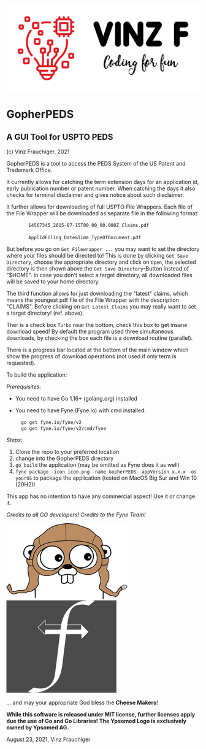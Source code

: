 ![alt text](./VinzF.png)

# GopherPEDS

## A GUI Tool for USPTO PEDS

(c) Vinz Frauchiger, 2021

GopherPEDS is a tool to access the PEDS System of the US Patent and Trademark Office.

It currently allows for catching the term extension days for an application id,
early publication number or patent number. When catching the days it also checks for
terminal disclaimer and gives notice about such disclaimer.

It further allows for downloading of full USPTO File Wrappers. Each file of the File
Wrapper will be downloaded as separate file in the following format:

            14567345_2015-07-15T00_00_00.000Z_Claims.pdf

            ApplIdFiling_Date&Time_TypeOfDocument.pdf

But before you go on ```Get Filewrapper ...``` you may want to set the directory where your files
should be directed to! This is done by clicking ```Get Save Directory```, choose the appropriate
directory and click on ```Open```, the selected directory is then shown above the ```Get Save Directory```-Button
instead of "$HOME". In case you don't select a target directory, all downloaded files will be saved to your home directory.

The third function allows for just downloading the "latest" claims, which means the youngest pdf file of the File Wrapper with
the description "CLAIMS". Before clicking on ```Get Latest Claims``` you may really want to set a target directory! (ref. above).

Ther is a check box ```Turbo``` near the bottom, check this box to get insane download speed! By default the program used three simultaneous
downloads, by checking the box each file is a download routine (parallel).

There is a progress bar located at the bottom of the main window which show the progress of download operations (not used if only
term is requested).

To build the application:

_Prerequisites_:

- You need to have Go 1.16+ (golang.org) installed
- You need to have Fyne (Fyne.io) with cmd installed:

        go get fyne.io/fyne/v2
        go get fyne.io/fyne/v2/cmd/fyne

_Steps_:

1. Clone the repo to your preferred location
2. change into the GopherPEDS directory
3. ```go build``` the application (may be omitted as Fyne does it as well)
4. ```fyne package -icon icon.png -name GopherPEDS -appVersion x.x.x -os yourOS``` to package the application (tested on MacOS Big Sur and Win 10 (20H2))

This app has no intention to have any commercial aspect! Use it or change it.

*Credits to all GO developers! Credits to the Fyne Team!*

![alt text](./gopherli.png)  ![alt text](./fyne.png)

... and may your appropriate God bless the **Cheese Makers**!

**While this software is released under MIT license, further licenses apply due the use of Go and Go Libraries! The Ypsomed Logo is exclusively owned by Ypsomed AG.**

August 23, 2021, Vinz Frauchiger
